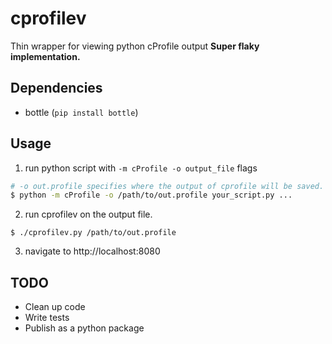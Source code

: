 # cprofilev
Thin wrapper for viewing python cProfile output
__Super flaky implementation.__

## Dependencies
- bottle (`pip install bottle`)

## Usage
1. run python script with `-m cProfile -o output_file` flags

```sh
# -o out.profile specifies where the output of cprofile will be saved.
$ python -m cProfile -o /path/to/out.profile your_script.py ...
```

2. run cprofilev on the output file.

```
$ ./cprofilev.py /path/to/out.profile
```

3. navigate to http://localhost:8080

## TODO
- Clean up code
- Write tests
- Publish as a python package
